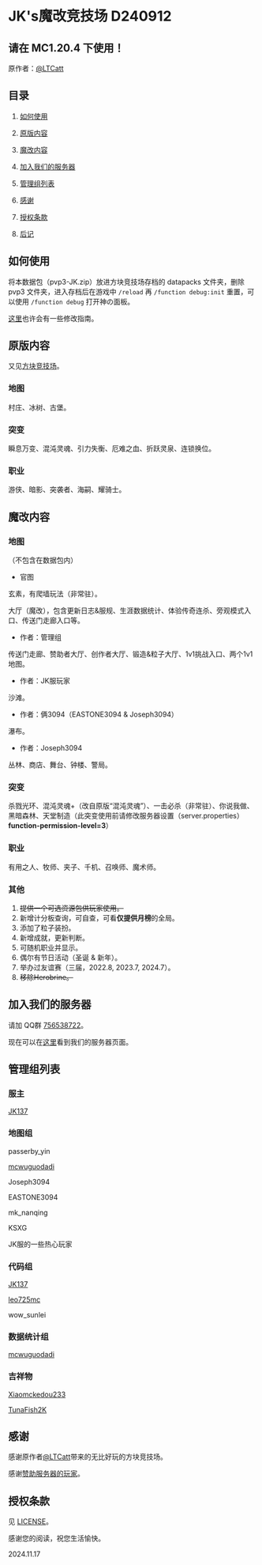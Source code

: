 # JK's魔改竞技场 D240912

## 请在 MC1.20.4 下使用！

原作者：[@LTCatt](https://github.com/LTCatt)

## 目录

1. [如何使用](#如何使用)

1. [原版内容](#原版内容)

1. [魔改内容](#魔改内容)

1. [加入我们的服务器](#加入我们的服务器)

1. [管理组列表](#管理组列表)

1. [感谢](#感谢)

1. [授权条款](#授权条款)

1. [后记](#后记)

## 如何使用

将本数据包（pvp3-JK.zip）放进方块竞技场存档的 datapacks 文件夹，删除 pvp3 文件夹，进入存档后在游戏中 `/reload` 再 `/function debug:init` 重置，可以使用 `/function debug` 打开神の面板。

[这里](https://www.bilibili.com/read/cv17401279/)也许会有一些修改指南。

## 原版内容

又见[方块竞技场](https://www.bilibili.com/read/cv15066819)。

### 地图

村庄、冰树、古堡。

### 突变

瞬息万变、混沌灵魂、引力失衡、厄难之血、折跃灵泉、连锁换位。

### 职业

游侠、暗影、突袭者、海嗣、耀骑士。

## 魔改内容
### 地图
（不包含在数据包内）

- 官图

玄素，有爬墙玩法（非常驻）。

大厅（魔改），包含更新日志&服规、生涯数据统计、体验传奇连杀、旁观模式入口、传送门走廊入口等。

- 作者：管理组

传送门走廊、赞助者大厅、创作者大厅、锻造&粒子大厅、1v1挑战入口、两个1v1地图。

- 作者：JK服玩家

沙滩。

- 作者：俩3094（EASTONE3094 & Joseph3094）

瀑布。

- 作者：Joseph3094

丛林、商店、舞台、钟楼、警局。

### 突变
杀戮光环、混沌灵魂+（改自原版“混沌灵魂”）、一击必杀（非常驻）、你说我做、黑暗森林、天堂制造（此突变使用前请修改服务器设置（server.properties） **function-permission-level=3**）

### 职业

有用之人、牧师、夹子、千机、召唤师、魔术师。

### 其他
1. ~~提供一个可选资源包供玩家使用。~~
1. 新增计分板查询，可自查，可看**仅提供月榜**的全局。
1. 添加了粒子装扮。
1. 新增成就，更新判断。
1. 可随机职业并显示。
1. 偶尔有节日活动（圣诞 & 新年）。
1. 举办过友谊赛（三届，2022.8, 2023.7, 2024.7）。
1. ~~移除Herobrine。~~

## 加入我们的服务器

请加 QQ群 [756538722](https://jq.qq.com/?_wv=1027&k=8i0tXWdJ)。

现在可以在[这里](https://play.mcmod.cn/sv20187817.html)看到我们的服务器页面。

## 管理组列表
### 服主

[JK137](https://github.com/JesKi13567)

### 地图组

passerby_yin

[mcwuguodadi](https://github.com/mcwuguodadi)

Joseph3094

EASTONE3094

mk_nanqing

KSXG

JK服的一些热心玩家

### 代码组

[JK137](https://github.com/JesKi13567)

[leo725mc](https://github.com/leo725mc)

wow_sunlei

### 数据统计组

[mcwuguodadi](https://github.com/mcwuguodadi)

### 吉祥物

[Xiaomckedou233](https://github.com/Xiaomckedou233)

[TunaFish2K](https://github.com/TunaFish2K)

## 感谢

感谢原作者[@LTCatt](https://github.com/LTCatt)带来的无比好玩的方块竞技场。

感谢[赞助服务器的玩家](https://docs.qq.com/sheet/DVmNYRHlMU3FoaVd3?tab=0jkejj)。

## 授权条款

见 [LICENSE](https://github.com/jk-block-arena/the-datapack/blob/main/LICENSE)。

感谢您的阅读，祝您生活愉快。

2024.11.17